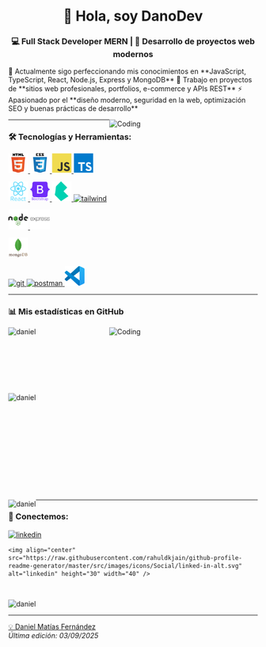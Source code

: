 <h1 align="center">👋 Hola, soy DanoDev</h1>
<h3 align="center">💻 Full Stack Developer MERN | 🚀 Desarrollo de proyectos web modernos</h3>

<p align="left"> 
  🌱 Actualmente sigo perfeccionando mis conocimientos en **JavaScript, TypeScript, React, Node.js, Express y MongoDB**  
  🔭 Trabajo en proyectos de **sitios web profesionales, portfolios, e-commerce y APIs REST**  
  ⚡ Apasionado por el **diseño moderno, seguridad en la web, optimización SEO y buenas prácticas de desarrollo**  
</p>

<img align="right" alt="Coding" width="300" src="https://i.pinimg.com/originals/81/17/8b/81178b47a8598f0c81c4799f2cdd4057.gif">

---

<h3 align="left">🛠️ Tecnologías y Herramientas:</h3>
<p align="left"> 
  <!-- Lenguajes base -->
  <a href="https://www.w3.org/html/" target="_blank"> <img src="https://raw.githubusercontent.com/devicons/devicon/master/icons/html5/html5-original-wordmark.svg" alt="html5" width="40" height="40"/> </a>
  <a href="https://www.w3schools.com/css/" target="_blank"> <img src="https://raw.githubusercontent.com/devicons/devicon/master/icons/css3/css3-original-wordmark.svg" alt="css3" width="40" height="40"/> </a>
  <a href="https://developer.mozilla.org/es/docs/Web/JavaScript" target="_blank"> <img src="https://raw.githubusercontent.com/devicons/devicon/master/icons/javascript/javascript-original.svg" alt="javascript" width="40" height="40"/> </a>
  <a href="https://www.typescriptlang.org/" target="_blank"> <img src="https://raw.githubusercontent.com/devicons/devicon/master/icons/typescript/typescript-original.svg" alt="typescript" width="40" height="40"/> </a>
  
  <!-- Frontend -->
  <a href="https://reactjs.org/" target="_blank"> <img src="https://raw.githubusercontent.com/devicons/devicon/master/icons/react/react-original-wordmark.svg" alt="react" width="40" height="40"/> </a>
  <a href="https://getbootstrap.com" target="_blank"> <img src="https://raw.githubusercontent.com/devicons/devicon/master/icons/bootstrap/bootstrap-plain-wordmark.svg" alt="bootstrap" width="40" height="40"/> </a>
  <a href="https://bulma.io/" target="_blank"> <img src="https://raw.githubusercontent.com/devicons/devicon/master/icons/bulma/bulma-plain.svg" alt="bulma" width="40" height="40"/> </a>
  <a href="https://tailwindcss.com/" target="_blank"> <img src="https://www.vectorlogo.zone/logos/tailwindcss/tailwindcss-icon.svg" alt="tailwind" width="40" height="40"/> </a>

  <!-- Backend -->
  <a href="https://nodejs.org" target="_blank"> <img src="https://raw.githubusercontent.com/devicons/devicon/master/icons/nodejs/nodejs-original-wordmark.svg" alt="nodejs" width="40" height="40"/> </a>
  <a href="https://expressjs.com/" target="_blank"> <img src="https://raw.githubusercontent.com/devicons/devicon/master/icons/express/express-original-wordmark.svg" alt="express" width="40" height="40"/> </a>

  <!-- Bases de datos -->
  <a href="https://www.mongodb.com/" target="_blank"> <img src="https://raw.githubusercontent.com/devicons/devicon/master/icons/mongodb/mongodb-original-wordmark.svg" alt="mongodb" width="40" height="40"/> </a>

  <!-- Herramientas -->
  <a href="https://git-scm.com/" target="_blank"> <img src="https://www.vectorlogo.zone/logos/git-scm/git-scm-icon.svg" alt="git" width="40" height="40"/> </a>
  <a href="https://www.postman.com/" target="_blank"> <img src="https://www.vectorlogo.zone/logos/getpostman/getpostman-icon.svg" alt="postman" width="40" height="40"/> </a>
  <a href="https://code.visualstudio.com/" target="_blank"> <img src="https://raw.githubusercontent.com/devicons/devicon/master/icons/vscode/vscode-original.svg" alt="vscode" width="40" height="40"/> </a>
</p>

---

<h3>📊 Mis estadísticas en GitHub</h3>
<img align="right" alt="Coding" width="300" src="https://cdn.dribbble.com/users/1277312/screenshots/14733298/media/39b1045e593737587dd60e42c8422d1f.gif" >

<p><img align="left" src="https://github-readme-stats.vercel.app/api/top-langs?username=DanielFernandez14&show_icons=true&theme=dark&locale=es&layout=compact" alt="daniel" /></p>  

<br><br><br><br><br><br><br>

<p>&nbsp;<img align="left" src="https://github-readme-stats.vercel.app/api?username=DanielFernandez14&show_icons=true&theme=dark&locale=es" alt="daniel" /></p>  

<br><br><br><br><br><br><br><br><br><br>

<p><img align="left" src="https://github-readme-streak-stats.herokuapp.com/?user=DanielFernandez14&theme=dark" alt="daniel" /></p>  

---

<h3 align="left">🤝 Conectemos:</h3>
<p align="left">
  <a href="https://www.linkedin.com/in/daniel-mat%C3%ADas-fern%C3%A1ndez-b2a88617a/" target="_blank" rel="noopener noreferrer">
  <img align="center" src="https://raw.githubusercontent.com/rahuldkjain/github-profile-readme-generator/master/src/images/icons/Social/linked-in-alt.svg" alt="linkedin" height="30" width="40" />
</a>

    <img align="center" src="https://raw.githubusercontent.com/rahuldkjain/github-profile-readme-generator/master/src/images/icons/Social/linked-in-alt.svg" alt="linkedin" height="30" width="40" />
  </a>
</p>

<br>
<p align="left"> 
  <img src="https://komarev.com/ghpvc/?username=DanielFernandez14&label=Visitas%20al%20perfil&color=0e75b6&style=flat" alt="daniel" /> 
</p>

---

[💡 Daniel Matías Fernández](https://github.com/DanielFernandez14)  
_Última edición: 03/09/2025_

